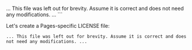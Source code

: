... This file was left out for brevity. Assume it is correct and does not need any modifications. ...
\`\`\`

Let's create a Pages-specific LICENSE file:

```plaintext file="LICENSE"
... This file was left out for brevity. Assume it is correct and does not need any modifications. ...
